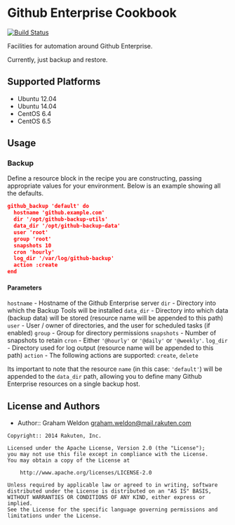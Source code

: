# Github Enterprise Cookbook

[![Build Status](https://secure.travis-ci.org/rakutentech/github-enterprise-cookbook.png)](http://travis-ci.org/rakutentech/github-enterprise-cookbook)

Facilities for automation around Github Enterprise.

Currently, just backup and restore.

## Supported Platforms

* Ubuntu 12.04
* Ubuntu 14.04
* CentOS 6.4
* CentOS 6.5

## Usage

### Backup

Define a resource block in the recipe you are constructing, passing appropriate values for your environment. Below is an example showing all the defaults.

```json
github_backup 'default' do
  hostname 'github.example.com'
  dir '/opt/github-backup-utils'
  data_dir '/opt/github-backup-data'
  user 'root'
  group 'root'
  snapshots 10
  cron 'hourly'
  log_dir '/var/log/github-backup'
  action :create
end
```

#### Parameters

`hostname` - Hostname of the Github Enterprise server
`dir` - Directory into which the Backup Tools will be installed
`data_dir` - Directory into which data (backup data) will be stored (resource name will be appended to this path)
`user` - User / owner of directories, and the user for scheduled tasks (if enabled)
`group` - Group for directory permissions
`snapshots` - Number of snapshots to retain
`cron` - Either `'@hourly'` or `'@daily'` or `'@weekly'`.
`log_dir` - Directory used for log output (resource name will be appended to this path)
`action` - The following actions are supported: `create`, `delete`

Its important to note that the resource `name` (in this case: `'default'`) will be appended to the `data_dir` path, allowing you to define many Github Enterprise resources on a single backup host.

## License and Authors

- Author:: Graham Weldon <graham.weldon@mail.rakuten.com>

```text
Copyright:: 2014 Rakuten, Inc.

Licensed under the Apache License, Version 2.0 (the "License");
you may not use this file except in compliance with the License.
You may obtain a copy of the License at

    http://www.apache.org/licenses/LICENSE-2.0

Unless required by applicable law or agreed to in writing, software
distributed under the License is distributed on an "AS IS" BASIS,
WITHOUT WARRANTIES OR CONDITIONS OF ANY KIND, either express or implied.
See the License for the specific language governing permissions and
limitations under the License.
```
